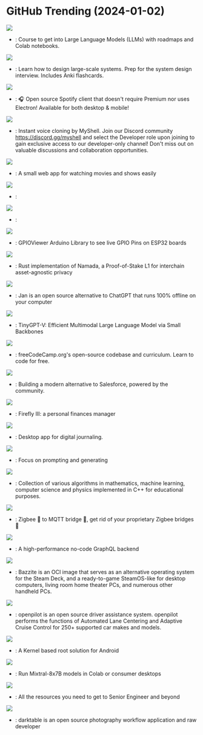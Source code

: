 # GitHub Trending (2024-01-02)

![](https://img.shields.io/badge/Jupyter%20Notebook-New%20617-green?style=flat-square&logo=appveyor)
- [](https://github.comundefined): Course to get into Large Language Models (LLMs) with roadmaps and Colab notebooks.

![](https://img.shields.io/badge/Python-New%20373-green?style=flat-square&logo=appveyor)
- [](https://github.comundefined): Learn how to design large-scale systems. Prep for the system design interview. Includes Anki flashcards.

![](https://img.shields.io/badge/Dart-New%20414-green?style=flat-square&logo=appveyor)
- [](https://github.comundefined): 🎧 Open source Spotify client that doesn't require Premium nor uses Electron! Available for both desktop & mobile!

![](https://img.shields.io/badge/Python-New%20887-green?style=flat-square&logo=appveyor)
- [](https://github.comundefined): Instant voice cloning by MyShell. Join our Discord community https://discord.gg/myshell and select the Developer role upon joining to gain exclusive access to our developer-only channel! Don't miss out on valuable discussions and collaboration opportunities.

![](https://img.shields.io/badge/TypeScript-New%202-green?style=flat-square&logo=appveyor)
- [](https://github.comundefined): A small web app for watching movies and shows easily

![](https://img.shields.io/badge/Python-New%20460-green?style=flat-square&logo=appveyor)
- [](https://github.comundefined): 

![](https://img.shields.io/badge/TypeScript-New%2049-green?style=flat-square&logo=appveyor)
- [](https://github.comundefined): 

![](https://img.shields.io/badge/C%2B%2B-New%2094-green?style=flat-square&logo=appveyor)
- [](https://github.comundefined): GPIOViewer Arduino Library to see live GPIO Pins on ESP32 boards

![](https://img.shields.io/badge/Rust-New%2088-green?style=flat-square&logo=appveyor)
- [](https://github.comundefined): Rust implementation of Namada, a Proof-of-Stake L1 for interchain asset-agnostic privacy

![](https://img.shields.io/badge/TypeScript-New%20804-green?style=flat-square&logo=appveyor)
- [](https://github.comundefined): Jan is an open source alternative to ChatGPT that runs 100% offline on your computer

![](https://img.shields.io/badge/Python-New%2086-green?style=flat-square&logo=appveyor)
- [](https://github.comundefined): TinyGPT-V: Efficient Multimodal Large Language Model via Small Backbones

![](https://img.shields.io/badge/TypeScript-New%20202-green?style=flat-square&logo=appveyor)
- [](https://github.comundefined): freeCodeCamp.org's open-source codebase and curriculum. Learn to code for free.

![](https://img.shields.io/badge/TypeScript-New%20327-green?style=flat-square&logo=appveyor)
- [](https://github.comundefined): Building a modern alternative to Salesforce, powered by the community.

![](https://img.shields.io/badge/PHP-New%2010-green?style=flat-square&logo=appveyor)
- [](https://github.comundefined): Firefly III: a personal finances manager

![](https://img.shields.io/badge/JavaScript-New%20188-green?style=flat-square&logo=appveyor)
- [](https://github.comundefined): Desktop app for digital journaling.

![](https://img.shields.io/badge/Python-New%20113-green?style=flat-square&logo=appveyor)
- [](https://github.comundefined): Focus on prompting and generating

![](https://img.shields.io/badge/C%2B%2B-New%20282-green?style=flat-square&logo=appveyor)
- [](https://github.comundefined): Collection of various algorithms in mathematics, machine learning, computer science and physics implemented in C++ for educational purposes.

![](https://img.shields.io/badge/JavaScript-New%2022-green?style=flat-square&logo=appveyor)
- [](https://github.comundefined): Zigbee 🐝 to MQTT bridge 🌉, get rid of your proprietary Zigbee bridges 🔨

![](https://img.shields.io/badge/Rust-New%2077-green?style=flat-square&logo=appveyor)
- [](https://github.comundefined): A high-performance no-code GraphQL backend

![](https://img.shields.io/badge/Shell-New%20474-green?style=flat-square&logo=appveyor)
- [](https://github.comundefined): Bazzite is an OCI image that serves as an alternative operating system for the Steam Deck, and a ready-to-game SteamOS-like for desktop computers, living room home theater PCs, and numerous other handheld PCs.

![](https://img.shields.io/badge/Python-New%20170-green?style=flat-square&logo=appveyor)
- [](https://github.comundefined): openpilot is an open source driver assistance system. openpilot performs the functions of Automated Lane Centering and Adaptive Cruise Control for 250+ supported car makes and models.

![](https://img.shields.io/badge/Kotlin-New%2045-green?style=flat-square&logo=appveyor)
- [](https://github.comundefined): A Kernel based root solution for Android

![](https://img.shields.io/badge/Python-New%20664-green?style=flat-square&logo=appveyor)
- [](https://github.comundefined): Run Mixtral-8x7B models in Colab or consumer desktops

![](https://img.shields.io/badge/none-New%20318-green?style=flat-square&logo=appveyor)
- [](https://github.comundefined): All the resources you need to get to Senior Engineer and beyond

![](https://img.shields.io/badge/C-New%2054-green?style=flat-square&logo=appveyor)
- [](https://github.comundefined): darktable is an open source photography workflow application and raw developer

